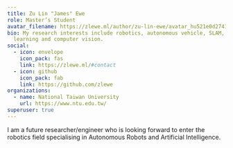 ```yaml
---
title: Zu Lin "James" Ewe
role: Master’s Student
avatar_filename: https://zlewe.ml/author/zu-lin-ewe/avatar_hu521e0d27416e6a415cf35a10875d38f8_187317_270x270_fill_q90_lanczos_center.jpg
bio: My research interests include robotics, autonomous vehicle, SLAM, machine
  learning and computer vision.
social:
  - icon: envelope
    icon_pack: fas
    link: https://zlewe.ml/#contact
  - icon: github
    icon_pack: fab
    link: https://github.com/zlewe
organizations:
  - name: National Taiwan University
    url: https://www.ntu.edu.tw/
superuser: true
---
```


I am a future researcher/engineer who is looking forward to enter the robotics field specialising in Autonomous Robots and Artificial Intelligence.
